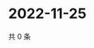 # 2022-11-25

共 0 条

<!-- BEGIN WEIBO -->
<!-- 最后更新时间 Fri Nov 25 2022 20:29:28 GMT+0800 (China Standard Time) -->

<!-- END WEIBO -->
